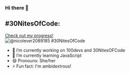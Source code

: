 ### Hi there 👋
## #30NitesOfCode:
  [Check out my progress!](https://www.codedex.io/@nicolever2089185/30-nites-of-code)  
  ![@nicolever2089185 #30NitesOfCode](https://www.codedex.io/api/petStatus?user=nicolever2089185)
<!--
**Nicole-Zerbi/Nicole-Zerbi** is a ✨ _special_ ✨ repository because its `README.md` (this file) appears on your GitHub profile.

Here are some ideas to get you started:
-->
- 🔭 I’m currently working on 100devs and 30NitesOFCode
- 🌱 I’m currently learning JavaScript
- 😄 Pronouns: She/her
- ⚡ Fun fact: I'm ambidextrous! 

